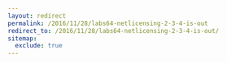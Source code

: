 ```yaml
---
layout: redirect
permalink: /2016/11/28/labs64-netlicensing-2-3-4-is-out
redirect_to: /2016/11/28/labs64-netlicensing-2-3-4-is-out/
sitemap:
  exclude: true
---
```

